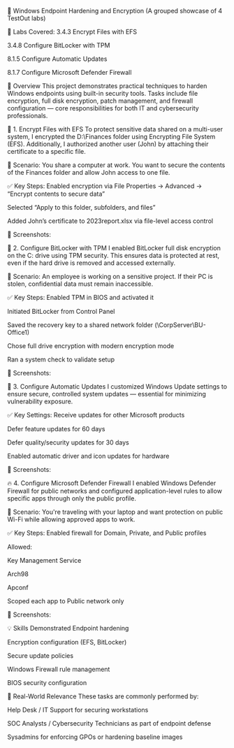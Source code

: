 🔐 Windows Endpoint Hardening and Encryption
(A grouped showcase of 4 TestOut labs)

📁 Labs Covered:
3.4.3 Encrypt Files with EFS

3.4.8 Configure BitLocker with TPM

8.1.5 Configure Automatic Updates

8.1.7 Configure Microsoft Defender Firewall

🧪 Overview
This project demonstrates practical techniques to harden Windows endpoints using built-in security tools. Tasks include file encryption, full disk encryption, patch management, and firewall configuration — core responsibilities for both IT and cybersecurity professionals.

🔐 1. Encrypt Files with EFS
To protect sensitive data shared on a multi-user system, I encrypted the D:\Finances folder using Encrypting File System (EFS). Additionally, I authorized another user (John) by attaching their certificate to a specific file.

🧭 Scenario:
You share a computer at work. You want to secure the contents of the Finances folder and allow John access to one file.

✅ Key Steps:
Enabled encryption via File Properties → Advanced → “Encrypt contents to secure data”

Selected “Apply to this folder, subfolders, and files”

Added John’s certificate to 2023report.xlsx via file-level access control

📸 Screenshots:


💽 2. Configure BitLocker with TPM
I enabled BitLocker full disk encryption on the C: drive using TPM security. This ensures data is protected at rest, even if the hard drive is removed and accessed externally.

🧭 Scenario:
An employee is working on a sensitive project. If their PC is stolen, confidential data must remain inaccessible.

✅ Key Steps:
Enabled TPM in BIOS and activated it

Initiated BitLocker from Control Panel

Saved the recovery key to a shared network folder (\\CorpServer\BU-Office1)

Chose full drive encryption with modern encryption mode

Ran a system check to validate setup

📸 Screenshots:


🔄 3. Configure Automatic Updates
I customized Windows Update settings to ensure secure, controlled system updates — essential for minimizing vulnerability exposure.

✅ Key Settings:
Receive updates for other Microsoft products

Defer feature updates for 60 days

Defer quality/security updates for 30 days

Enabled automatic driver and icon updates for hardware

📸 Screenshots:


🔥 4. Configure Microsoft Defender Firewall
I enabled Windows Defender Firewall for public networks and configured application-level rules to allow specific apps through only the public profile.

🧭 Scenario:
You're traveling with your laptop and want protection on public Wi-Fi while allowing approved apps to work.

✅ Key Steps:
Enabled firewall for Domain, Private, and Public profiles

Allowed:

Key Management Service

Arch98

Apconf

Scoped each app to Public network only

📸 Screenshots:


💡 Skills Demonstrated
Endpoint hardening

Encryption configuration (EFS, BitLocker)

Secure update policies

Windows Firewall rule management

BIOS security configuration

🧠 Real-World Relevance
These tasks are commonly performed by:

Help Desk / IT Support for securing workstations

SOC Analysts / Cybersecurity Technicians as part of endpoint defense

Sysadmins for enforcing GPOs or hardening baseline images
